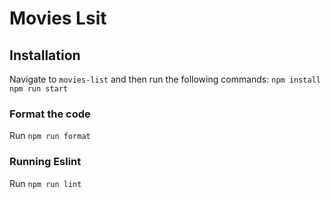 # Movies Lsit

## Installation
Navigate to `movies-list` and then run the following commands:
`npm install`
`npm run start`


### Format the code 
Run `npm run format`

### Running Eslint
Run `npm run lint`
